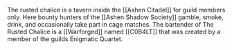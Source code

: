 The rusted chalice is a tavern inside the [[Ashen Citadel]] for guild members only. Here bounty hunters of the [[Ashen Shadow Society]] gamble, smoke, drink, and occasionally take part in cage matches. The bartender of The Rusted Chalice is a [[Warforged]] named [[C0B4LT]] that was created by a member of the guilds Enigmatic Quartet.